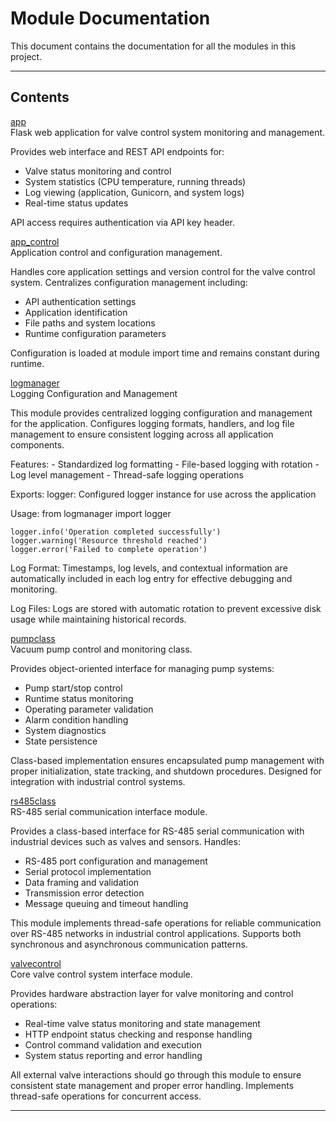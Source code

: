 # Module Documentation


This document contains the documentation for all the modules in this project.

---

## Contents


[app](./app.md)  
Flask web application for valve control system monitoring and management.

Provides web interface and REST API endpoints for:
- Valve status monitoring and control
- System statistics (CPU temperature, running threads)
- Log viewing (application, Gunicorn, and system logs)
- Real-time status updates

API access requires authentication via API key header.

[app_control](./app_control.md)  
Application control and configuration management.

Handles core application settings and version control for the valve control system.
Centralizes configuration management including:
- API authentication settings
- Application identification
- File paths and system locations
- Runtime configuration parameters

Configuration is loaded at module import time and remains constant during runtime.

[logmanager](./logmanager.md)  
Logging Configuration and Management

This module provides centralized logging configuration and management for the application.
Configures logging formats, handlers, and log file management to ensure consistent
logging across all application components.

Features:
    - Standardized log formatting
    - File-based logging with rotation
    - Log level management
    - Thread-safe logging operations

Exports:
    logger: Configured logger instance for use across the application

Usage:
    from logmanager import logger

    logger.info('Operation completed successfully')
    logger.warning('Resource threshold reached')
    logger.error('Failed to complete operation')

Log Format:
    Timestamps, log levels, and contextual information are automatically included
    in each log entry for effective debugging and monitoring.

Log Files:
    Logs are stored with automatic rotation to prevent excessive disk usage
    while maintaining historical records.

[pumpclass](./pumpclass.md)  
Vacuum pump control and monitoring class.

Provides object-oriented interface for managing pump systems:
- Pump start/stop control
- Runtime status monitoring
- Operating parameter validation
- Alarm condition handling
- System diagnostics
- State persistence

Class-based implementation ensures encapsulated pump management with
proper initialization, state tracking, and shutdown procedures.
Designed for integration with industrial control systems.

[rs485class](./rs485class.md)  
RS-485 serial communication interface module.

Provides a class-based interface for RS-485 serial communication with
industrial devices such as valves and sensors. Handles:
- RS-485 port configuration and management
- Serial protocol implementation
- Data framing and validation
- Transmission error detection
- Message queuing and timeout handling

This module implements thread-safe operations for reliable communication
over RS-485 networks in industrial control applications. Supports both
synchronous and asynchronous communication patterns.

[valvecontrol](./valvecontrol.md)  
Core valve control system interface module.

Provides hardware abstraction layer for valve monitoring and control operations:
- Real-time valve status monitoring and state management
- HTTP endpoint status checking and response handling
- Control command validation and execution
- System status reporting and error handling

All external valve interactions should go through this module to ensure
consistent state management and proper error handling. Implements thread-safe
operations for concurrent access.


---

